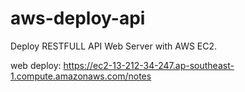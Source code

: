 # aws-deploy-api
Deploy RESTFULL API Web Server with AWS EC2.

web deploy: https://ec2-13-212-34-247.ap-southeast-1.compute.amazonaws.com/notes
